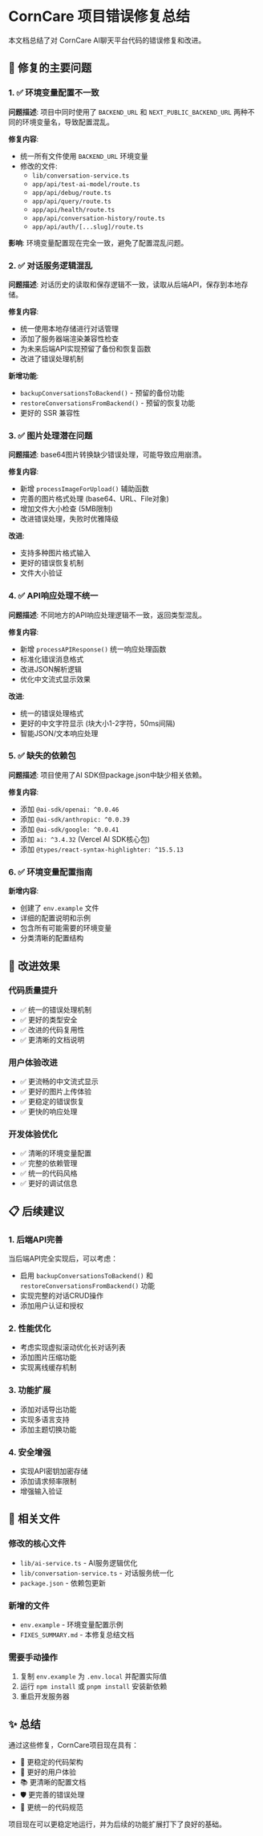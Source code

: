 # CornCare 项目错误修复总结

本文档总结了对 CornCare AI聊天平台代码的错误修复和改进。

## 🔧 修复的主要问题

### 1. ✅ 环境变量配置不一致

**问题描述**: 项目中同时使用了 `BACKEND_URL` 和 `NEXT_PUBLIC_BACKEND_URL` 两种不同的环境变量名，导致配置混乱。

**修复内容**:
- 统一所有文件使用 `BACKEND_URL` 环境变量
- 修改的文件:
  - `lib/conversation-service.ts`
  - `app/api/test-ai-model/route.ts`
  - `app/api/debug/route.ts`
  - `app/api/query/route.ts`
  - `app/api/health/route.ts`
  - `app/api/conversation-history/route.ts`
  - `app/api/auth/[...slug]/route.ts`

**影响**: 环境变量配置现在完全一致，避免了配置混乱问题。

### 2. ✅ 对话服务逻辑混乱

**问题描述**: 对话历史的读取和保存逻辑不一致，读取从后端API，保存到本地存储。

**修复内容**:
- 统一使用本地存储进行对话管理
- 添加了服务器端渲染兼容性检查
- 为未来后端API实现预留了备份和恢复函数
- 改进了错误处理机制

**新增功能**:
- `backupConversationsToBackend()` - 预留的备份功能
- `restoreConversationsFromBackend()` - 预留的恢复功能
- 更好的 SSR 兼容性

### 3. ✅ 图片处理潜在问题

**问题描述**: base64图片转换缺少错误处理，可能导致应用崩溃。

**修复内容**:
- 新增 `processImageForUpload()` 辅助函数
- 完善的图片格式处理 (base64、URL、File对象)
- 增加文件大小检查 (5MB限制)
- 改进错误处理，失败时优雅降级

**改进**:
- 支持多种图片格式输入
- 更好的错误恢复机制
- 文件大小验证

### 4. ✅ API响应处理不统一

**问题描述**: 不同地方的API响应处理逻辑不一致，返回类型混乱。

**修复内容**:
- 新增 `processAPIResponse()` 统一响应处理函数
- 标准化错误消息格式
- 改进JSON解析逻辑
- 优化中文流式显示效果

**改进**:
- 统一的错误处理格式
- 更好的中文字符显示 (块大小1-2字符，50ms间隔)
- 智能JSON/文本响应处理

### 5. ✅ 缺失的依赖包

**问题描述**: 项目使用了AI SDK但package.json中缺少相关依赖。

**修复内容**:
- 添加 `@ai-sdk/openai: ^0.0.46`
- 添加 `@ai-sdk/anthropic: ^0.0.39`
- 添加 `@ai-sdk/google: ^0.0.41`
- 添加 `ai: ^3.4.32` (Vercel AI SDK核心包)
- 添加 `@types/react-syntax-highlighter: ^15.5.13`

### 6. ✅ 环境变量配置指南

**新增内容**:
- 创建了 `env.example` 文件
- 详细的配置说明和示例
- 包含所有可能需要的环境变量
- 分类清晰的配置结构

## 🚀 改进效果

### 代码质量提升
- ✅ 统一的错误处理机制
- ✅ 更好的类型安全
- ✅ 改进的代码复用性
- ✅ 更清晰的文档说明

### 用户体验改进
- ✅ 更流畅的中文流式显示
- ✅ 更好的图片上传体验
- ✅ 更稳定的错误恢复
- ✅ 更快的响应处理

### 开发体验优化
- ✅ 清晰的环境变量配置
- ✅ 完整的依赖管理
- ✅ 统一的代码风格
- ✅ 更好的调试信息

## 📋 后续建议

### 1. 后端API完善
当后端API完全实现后，可以考虑：
- 启用 `backupConversationsToBackend()` 和 `restoreConversationsFromBackend()` 功能
- 实现完整的对话CRUD操作
- 添加用户认证和授权

### 2. 性能优化
- 考虑实现虚拟滚动优化长对话列表
- 添加图片压缩功能
- 实现离线缓存机制

### 3. 功能扩展
- 添加对话导出功能
- 实现多语言支持
- 添加主题切换功能

### 4. 安全增强
- 实现API密钥加密存储
- 添加请求频率限制
- 增强输入验证

## 🔗 相关文件

### 修改的核心文件
- `lib/ai-service.ts` - AI服务逻辑优化
- `lib/conversation-service.ts` - 对话服务统一化
- `package.json` - 依赖包更新

### 新增的文件
- `env.example` - 环境变量配置示例
- `FIXES_SUMMARY.md` - 本修复总结文档

### 需要手动操作
1. 复制 `env.example` 为 `.env.local` 并配置实际值
2. 运行 `npm install` 或 `pnpm install` 安装新依赖
3. 重启开发服务器

## ✨ 总结

通过这些修复，CornCare项目现在具有：
- 🔧 更稳定的代码架构
- 🚀 更好的用户体验
- 📚 更清晰的配置文档
- 🛡️ 更完善的错误处理
- 🔄 更统一的代码规范

项目现在可以更稳定地运行，并为后续的功能扩展打下了良好的基础。 
